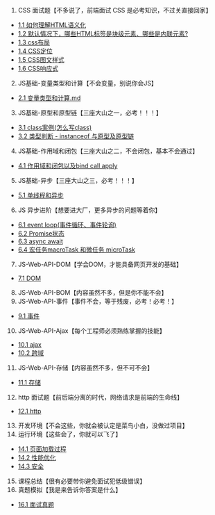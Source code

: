1. CSS 面试题【不多说了，前端面试 CSS 是必考知识，不过关直接回家】
* [1.1 如何理解HTML语义化](/interview/first-exam/1.1%20%E5%A6%82%E4%BD%95%E7%90%86%E8%A7%A3HTML%E8%AF%AD%E4%B9%89%E5%8C%96%EF%BC%9F.md)
* [1.2 默认情况下，哪些HTML标签是块级元素、哪些是内联元素?](/interview/first-exam/1.2%20%E9%BB%98%E8%AE%A4%E6%83%85%E5%86%B5%E4%B8%8B%EF%BC%8C%E5%93%AA%E4%BA%9BHTML%E6%A0%87%E7%AD%BE%E6%98%AF%E5%9D%97%E7%BA%A7%E5%85%83%E7%B4%A0%E3%80%81%E5%93%AA%E4%BA%9B%E6%98%AF%E5%86%85%E8%81%94%E5%85%83%E7%B4%A0%EF%BC%9F.md)
* [1.3 css布局](/interview/first-exam/1.3%20css%E5%B8%83%E5%B1%80.md)
* [1.4 CSS定位](/interview/first-exam/1.4%20CSS%E5%AE%9A%E4%BD%8D.md)
* [1.5 CSS图文样式](/interview/first-exam/1.5%20CSS%E5%9B%BE%E6%96%87%E6%A0%B7%E5%BC%8F.md)
* [1.6 CSS响应式](/interview/first-exam/1.6%20CSS%E5%93%8D%E5%BA%94%E5%BC%8F.md)
2. JS基础-变量类型和计算【不会变量，别说你会JS】
* [2.1 变量类型和计算.md](/interview/first-exam/2.1%20%E5%8F%98%E9%87%8F%E7%B1%BB%E5%9E%8B%E5%92%8C%E8%AE%A1%E7%AE%97.md.md)
3. JS基础-原型和原型链【三座大山之一，必考！！！】
* [3.1 class案例(怎么写class)](/interview/first-exam/3.1%20class%E6%A1%88%E4%BE%8B(%E6%80%8E%E4%B9%88%E5%86%99class).md)
* [3.2 类型判断 - instanceof 与原型及原型链](/interview/first-exam/3.2%20%E7%B1%BB%E5%9E%8B%E5%88%A4%E6%96%AD%20-%20instanceof%20%E4%B8%8E%E5%8E%9F%E5%9E%8B%E5%8F%8A%E5%8E%9F%E5%9E%8B%E9%93%BE.md)
4. JS基础-作用域和闭包【三座大山之二，不会闭包，基本不会通过】
* [4.1 作用域和闭包以及bind call apply](/interview/first-exam/4.1%20%E4%BD%9C%E7%94%A8%E5%9F%9F%E5%92%8C%E9%97%AD%E5%8C%85%E4%BB%A5%E5%8F%8Abind%20call%20apply.md)
5.  JS基础-异步【三座大山之三，必考！！！】
* [5.1 单线程和异步](/interview/first-exam/5.1%20%E5%8D%95%E7%BA%BF%E7%A8%8B%E5%92%8C%E5%BC%82%E6%AD%A5.md)
6. JS 异步进阶【想要进大厂，更多异步的问题等着你】
* [6.1 event loop(事件循环、事件轮询)](/interview/first-exam/6.1%20event%20loop(%E4%BA%8B%E4%BB%B6%E5%BE%AA%E7%8E%AF%E3%80%81%E4%BA%8B%E4%BB%B6%E8%BD%AE%E8%AF%A2).md)
* [6.2 Promise状态](/interview/first-exam/6.2%20Promise%E7%8A%B6%E6%80%81.md)
* [6.3 async await](/interview/first-exam/6.3%20async%20await.md)
* [6.4 宏任务macroTask 和微任务 microTask](/interview/first-exam/6.4%20%E5%AE%8F%E4%BB%BB%E5%8A%A1macroTask%20%E5%92%8C%E5%BE%AE%E4%BB%BB%E5%8A%A1%20microTask.md)
7. JS-Web-API-DOM【学会DOM，才能具备网页开发的基础】
* [7.1 DOM](/interview/first-exam/7.1%20DOM.md)
8. JS-Web-API-BOM【内容虽然不多，但是你不能不会】
9. JS-Web-API-事件【事件不会，等于残废，必考！必考！】
* [9.1 事件](/interview/first-exam/9.1%20%E4%BA%8B%E4%BB%B6.md)
10. JS-Web-API-Ajax【每个工程师必须熟练掌握的技能】
* [10.1 ajax](/interview/first-exam/10.1%20ajax.md)
* [10.2 跨域](/interview/first-exam/10.2%20%E8%B7%A8%E5%9F%9F.md)
11. JS-Web-API-存储【内容虽然不多，但不可不会】
* [11.1 存储](/interview/first-exam/11.1%20%E5%AD%98%E5%82%A8.md)
12. http 面试题【前后端分离的时代，网络请求是前端的生命线】
* [12.1 http](/interview/first-exam/12.1%20http.md)
13. 开发环境【不会这些，你就会被认定是菜鸟小白，没做过项目】
14. 运行环境【这些会了，你就可以飞了】
* [14.1 页面加载过程](/interview/first-exam/14.1%20%E9%A1%B5%E9%9D%A2%E5%8A%A0%E8%BD%BD%E8%BF%87%E7%A8%8B.md)
* [14.2 性能优化](/interview/first-exam/14.2%20%E6%80%A7%E8%83%BD%E4%BC%98%E5%8C%96.md)
* [14.3 安全](/interview/first-exam/14.3%20%E5%AE%89%E5%85%A8.md)
15. 课程总结【很有必要带你避免面试犯低级错误】
16. 真题模拟【我是来告诉你答案是什么】
* [16.1 面试真题](/interview/first-exam/16.1%20%E9%9D%A2%E8%AF%95%E7%9C%9F%E9%A2%98.md)